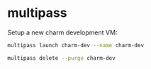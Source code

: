 # multipass

Setup a new charm development VM:
```bash
multipass launch charm-dev --name charm-dev
```


```bash
multipass delete --purge charm-dev
```
